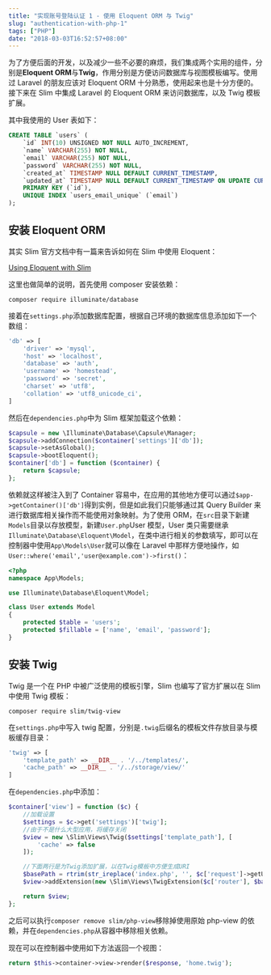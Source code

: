 ```yaml
---
title: "实现账号登陆认证 1 - 使用 Eloquent ORM 与 Twig"
slug: "authentication-with-php-1"
tags: ["PHP"]
date: "2018-03-03T16:52:57+08:00"
---
```


为了方便后面的开发，以及减少一些不必要的麻烦，我们集成两个实用的组件，分别是**Eloquent ORM**与**Twig**，作用分别是方便访问数据库与视图模板编写。使用过 Laravel 的朋友应该对 Eloquent ORM 十分熟悉，使用起来也是十分方便的。接下来在 Slim 中集成 Laravel 的 Eloquent ORM 来访问数据库，以及 Twig 模板扩展。

其中我使用的 User 表如下：

```sql
CREATE TABLE `users` (
	`id` INT(10) UNSIGNED NOT NULL AUTO_INCREMENT,
	`name` VARCHAR(255) NOT NULL,
	`email` VARCHAR(255) NOT NULL,
	`password` VARCHAR(255) NOT NULL,
	`created_at` TIMESTAMP NULL DEFAULT CURRENT_TIMESTAMP,
	`updated_at` TIMESTAMP NULL DEFAULT CURRENT_TIMESTAMP ON UPDATE CURRENT_TIMESTAMP,
	PRIMARY KEY (`id`),
	UNIQUE INDEX `users_email_unique` (`email`)
);
```

## 安装 Eloquent ORM

其实 Slim 官方文档中有一篇来告诉如何在 Slim 中使用 Eloquent：

[Using Eloquent with Slim](https://www.slimframework.com/docs/v3/cookbook/database-eloquent.html)

这里也做简单的说明，首先使用 composer 安装依赖：

```
composer require illuminate/database
```

接着在`settings.php`添加数据库配置，根据自己环境的数据库信息添加如下一个数组：

```php
'db' => [
    'driver' => 'mysql',
    'host' => 'localhost',
    'database' => 'auth',
    'username' => 'homestead',
    'password' => 'secret',
    'charset' => 'utf8',
    'collation' => 'utf8_unicode_ci',
]
```

然后在`dependencies.php`中为 Slim 框架加载这个依赖：

```php
$capsule = new \Illuminate\Database\Capsule\Manager;
$capsule->addConnection($container['settings']['db']);
$capsule->setAsGlobal();
$capsule->bootEloquent();
$container['db'] = function ($container) {
    return $capsule;
};
```

依赖就这样被注入到了 Container 容易中，在应用的其他地方便可以通过`$app->getContainer()['db']`得到实例，但是如此我们只能够通过其 Query Builder 来进行数据库相关操作而不能使用对象映射。为了使用 ORM，在`src`目录下新建`Models`目录以存放模型，新建`User.php`User 模型，User 类只需要继承`Illuminate\Database\Eloquent\Model`，在类中进行相关的参数填写，即可以在控制器中使用`App\Models\User`就可以像在 Laravel 中那样方便地操作，如`User::where('email','user@example.com')->first()`：

```php
<?php
namespace App\Models;

use Illuminate\Database\Eloquent\Model;

class User extends Model
{
    protected $table = 'users';
    protected $fillable = ['name', 'email', 'password'];
}
```

## 安装 Twig

Twig 是一个在 PHP 中被广泛使用的模板引擎，Slim 也编写了官方扩展以在 Slim 中使用 Twig 模板：

```
composer require slim/twig-view
```

在`settings.php`中写入 twig 配置，分别是`.twig`后缀名的模板文件存放目录与模板缓存目录：

```php
'twig' => [
    'template_path' => __DIR__ . '/../templates/',
    'cache_path' => __DIR__ . '/../storage/view/'
]
```

在`dependencies.php`中添加：

```php
$container['view'] = function ($c) {
    //加载设置
    $settings = $c->get('settings')['twig'];
    //由于不是什么大型应用，将缓存关闭
    $view = new \Slim\Views\Twig($settings['template_path'], [
        'cache' => false
    ]);

    //下面两行是为Twig添加扩展，以在Twig模板中方便生成URI
    $basePath = rtrim(str_ireplace('index.php', '', $c['request']->getUri()->getBasePath()), '/');
    $view->addExtension(new \Slim\Views\TwigExtension($c['router'], $basePath));

    return $view;
};
```

之后可以执行`composer remove slim/php-view`移除掉使用原始 php-view 的依赖，并在`dependencies.php`从容器中移除相关依赖。

现在可以在控制器中使用如下方法返回一个视图：

```php
return $this->container->view->render($response, 'home.twig');
```
